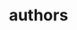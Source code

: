 ---
layout: authors
menu: authors
title: authors
permalink: authors/
description: 
navigation_weight: 2

news: false  # includes a list of news items
selected_papers: false # includes a list of papers marked as "selected={true}"
social: false  # includes social icons at the bottom of the page
---